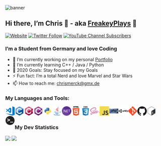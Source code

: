 <!-- Banner -->
![banner](https://user-images.githubusercontent.com/78086475/126980922-013a3498-c6ea-444f-b422-2c1d373b85f1.png)

## Hi there, I’m Chris 🌈 - aka [FreakeyPlays][website] 👋

<!-- Shields -->
[![Website](https://img.shields.io/website?down_color=DA1F26&down_message=DOWN&label=CHRISTOPHMERCK.com&style=for-the-badge&up_color=83B81A&up_message=UP&url=http%3A%2F%2Fchristophmerck.com)](http://www.christophmerck.de)
[![Twitter Follow](https://img.shields.io/twitter/follow/freakeyplays?color=1DA1F2&logo=TWITTER&style=for-the-badge)](https://twitter.com/FreakeyPlays)
[![YouTube Channel Subscribers](https://img.shields.io/youtube/channel/subscribers/UC-ScJRb4-DtdEyMVnDGEGcA?color=%23FF0000&label=Freakeyplays&logo=YOUTUBE&style=for-the-badge)](https://www.youtube.com/channel/UC-ScJRb4-DtdEyMVnDGEGcA)

### I’m a Student from Germany and love Coding
<!-- About me -->
- 🔭 I’m currently working on my personal [Portfolio][portfolio]
- 🌱 I’m currently learning C++ / Java / Python
- 🥅 2020 Goals: Stay focused on my Goals
- ⚡ Fun fact: I’m a total Nerd and love Marvel and Star Wars
- 📫 How to reach me: chrismerck@gmx.de

<!-- My Languages and Tools -->
### My Languages and Tools:

<img align="left" alt="Visual Studio Code" width="30x" src="https://raw.githubusercontent.com/github/explore/80688e429a7d4ef2fca1e82350fe8e3517d3494d/topics/visual-studio-code/visual-studio-code.png" />
<img align="left" alt="C" width="30x" src="https://raw.githubusercontent.com/devicons/devicon/master/icons/c/c-original.svg" />
<img align="left" alt="C++" width="30x" src="https://raw.githubusercontent.com/devicons/devicon/9f4f5cdb393299a81125eb5127929ea7bfe42889/icons/cplusplus/cplusplus-original.svg" />
<img align="left" alt="C#" width="30x" src="https://raw.githubusercontent.com/devicons/devicon/9f4f5cdb393299a81125eb5127929ea7bfe42889/icons/csharp/csharp-original.svg" />
<img align="left" alt="Python" width="30x" src="https://raw.githubusercontent.com/github/explore/80688e429a7d4ef2fca1e82350fe8e3517d3494d/topics/python/python.png" />
<img align="left" alt="Java" width="30x" src="https://raw.githubusercontent.com/devicons/devicon/9f4f5cdb393299a81125eb5127929ea7bfe42889/icons/java/java-original.svg" />
<img align="left" alt="dot-NET" width="30x" src="https://raw.githubusercontent.com/github/explore/main/topics/dotnet/dotnet.png" />
<img align="left" alt="HTML5" width="30px" src="https://raw.githubusercontent.com/github/explore/80688e429a7d4ef2fca1e82350fe8e3517d3494d/topics/html/html.png" />
<img align="left" alt="CSS3" width="30px" src="https://raw.githubusercontent.com/github/explore/80688e429a7d4ef2fca1e82350fe8e3517d3494d/topics/css/css.png" />
<img align="left" alt="Sass" width="30px" src="https://raw.githubusercontent.com/github/explore/80688e429a7d4ef2fca1e82350fe8e3517d3494d/topics/sass/sass.png" />
<img align="left" alt="JavaScript" width="30px" src="https://raw.githubusercontent.com/github/explore/80688e429a7d4ef2fca1e82350fe8e3517d3494d/topics/javascript/javascript.png" />
<img align="left" alt="PHP" width="30x" src="https://raw.githubusercontent.com/devicons/devicon/9f4f5cdb393299a81125eb5127929ea7bfe42889/icons/php/php-original.svg" />
<img align="left" alt="Unity" width="30px" src="https://raw.githubusercontent.com/github/explore/main/topics/unity/unity.png" />
<img align="left" alt="Git" width="30px" src="https://raw.githubusercontent.com/devicons/devicon/9f4f5cdb393299a81125eb5127929ea7bfe42889/icons/git/git-original.svg" />
<img align="left" alt="GitHub" width="30px" src="https://raw.githubusercontent.com/github/explore/78df643247d429f6cc873026c0622819ad797942/topics/github/github.png" />
<img align="left" alt="bash" width="30px" src="https://raw.githubusercontent.com/devicons/devicon/9f4f5cdb393299a81125eb5127929ea7bfe42889/icons/bash/bash-plain.svg" />
<img align="left" alt="Terminal" width="30px" src="https://raw.githubusercontent.com/github/explore/80688e429a7d4ef2fca1e82350fe8e3517d3494d/topics/terminal/terminal.png" />

<br />
<br />

<!-- GitHub Stats -->
### My Dev Statistics
<p>
<!-- GitHub Stats -->
<img height="160em" src="https://github-readme-stats.vercel.app/api?username=freakeyplays&show_icons=true&hide_border=true&count_private=true&include_all_commits=true&hide_title=true&border_radius=15&theme=dark" />

<!-- Most Used Languages -->
<img height="160em" src="https://github-readme-stats.vercel.app/api/top-langs/?username=freakeyplays&show_icons=true&hide_border=true&layout=compact&langs_count=8&border_radius=15&theme=dark"/>
</p>

[portfolio]: https://github.com/FreakeyPlays/Portfolio
[website]: http://christophmerck.com

